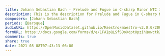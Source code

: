 ```yaml
---
title: Johann Sebastian Bach - Prelude and Fugue in C-sharp Minor WTC II (1)
description: This is the description for Prelude and Fugue in C-sharp Minor WTC II by Johann Sebastian Bach
composers: [Johann Sebastian Bach]
periods: [Baroque]
audioURL: https://OpenMusicDataset.github.io/Maestro/maestro-v3.0.0/2008/MIDI-Unprocessed_11_R3_2008_01-04_ORIG_MID--AUDIO_11_R3_2008_wav--1.midi
formURL: https://docs.google.com/forms/d/e/1FAIpQLSfSDoXdptOpzihQowctk20jWt4QUo1kv_LHsDKWxfEG_Ci14w/viewform
comments: true
share: true
date: 2021-08-08T07:43:13-06:00
---
```

